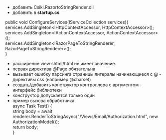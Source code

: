 * добавить Csiki.RazortoStringRender.dll
* добавить в **startup.cs**

public void ConfigureServices(IServiceCollection services){  
      services.AddSingleton<IHttpContextAccessor, HttpContextAccessor>();  
       services.AddSingleton<IActionContextAccessor, ActionContextAccessor>();  
       services.AddSingleton<IRazorPageToStringRenderer, RazorPageToStringRenderer>();       
     }  
   
* расширение view  shtml/html  не  имеет значение.
* первая директива @Page обязательна
* вызывает ошибку парсинга страницы литералы начинающиеся с @ -   директивы css (например @charset)  
* создать/добавить конструктор контроллера  с  аргументом  - интерфейс библиотеки
* конструктор допускается только один
* пример вызова обработчика:  
async Task<string> Test() {  
    string body = await renderer.RenderToStringAsync("/Views/Email/Authorization.html", new AuthorizationModel());  
    return body;  
}
